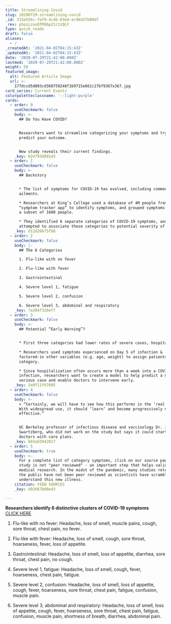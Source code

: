 ```yaml
---
title: Streamlining Covid
slug: 20200729-streamlining-covid
_id: 315e556c-fef9-4c4b-83ed-ec96d37b89df
_rev: p5oiLzuoOfR9bp21r2zQLF
type: quick_reads
draft: false
aliases:
  - /
_createdAt: '2021-04-02T04:15:43Z'
_updatedAt: '2021-04-02T04:15:43Z'
date: '2020-07-29T21:42:00.000Z'
lastmod: '2020-07-29T21:42:00.000Z'
weight: 50
featured_image:
  alt: Featured Article Image
  url: >-
    177dccd5d803cd360759248f1b9715e661c27bf9367x367.jpg
card_series: Current Events
colorpaletteclassname: '--light-purple'
cards:
  - order: 0
    useCheckmark: false
    body: >-
      ## Do You Have COVID?


      Researchers want to streamline categorizing your symptoms and try to
      predict your outcome.


      New study reveals their current findings.
    _key: 024793d801d3
  - order: 1
    useCheckmark: false
    body: >-
      ## Backstory


      * The list of symptoms for COVID-19 has evolved, including common
      ailments.

      * Researchers at King’s College used a database of 4M people from a
      “symptom tracker app” to identify symptoms, and grouped symptoms found in
      a subset of 1600 people.

      * They identified 6 separate categories of COVID-19 symptoms, and then
      attempted to associate these categories to potential severity of disease.
    _key: d12d26b75fb8
  - order: 2
    useCheckmark: false
    body: |-
      ## The 6 Categories

      1. Flu-like with no fever

      2. Flu-like with fever

      3. Gastrointestinal

      4. Severe level 1, fatigue

      5. Severe level 2, confusion

      6. Severe level 3, abdominal and respiratory
    _key: 7a304f326ef7
  - order: 3
    useCheckmark: false
    body: >-
      ## Potential “Early Warning”?


      * First three categories had lower rates of severe cases, hospitalization.

      * Researchers used symptoms experienced on Day 5 of infection &
      factored-in other variables (e.g. age, weight) to assign patients a
      category.

      * Since hospitalization often occurs more than a week into a COVID-19
      infection, researchers want to create a model to help predict a more
      serious case and enable doctors to intervene early.
    _key: 3a9f11f67605
  - order: 4
    useCheckmark: false
    body: >-
      > “Certainly, we will have to see how this performs in the ‘real world.’
      With widespread use, it should ‘learn’ and become progressively more
      effective.”


      UC Berkeley professor of infectious disease and vaccinology Dr. John
      Swartzberg, who did not work on the study but says it could start helping
      doctors with care plans.
    _key: b65eb5942017
  - order: 5
    useCheckmark: true
    body: >-
      For a complete list of category symptoms, click on our source page. The
      study is not "peer reviewed" - an important step that helps validate
      medical research. In the midst of the pandemic, many studies released to
      the public have not been peer reviewed as scientists have scrambled to
      understand this new illness.
    citation: VIEW SOURCES
    _key: d92667b00e43

---
```

**Researchers identify 6 distinctive clusters of COVID-19 symptoms**  
[CLICK HERE](https://www.sfgate.com/bayarea/article/COVID-19-symptoms-clusters-illness-type-15437380.php)

1. Flu-like with no fever: Headache, loss of smell, muscle pains, cough, sore throat, chest pain, no fever.

2. Flu-like with fever: Headache, loss of smell, cough, sore throat, hoarseness, fever, loss of appetite.

3. Gastrointestinal: Headache, loss of smell, loss of appetite, diarrhea, sore throat, chest pain, no cough.

4. Severe level 1, fatigue: Headache, loss of smell, cough, fever, hoarseness, chest pain, fatigue.

5. Severe level 2, confusion: Headache, loss of smell, loss of appetite, cough, fever, hoarseness, sore throat, chest pain, fatigue, confusion, muscle pain.

6. Severe level 3, abdominal and respiratory: Headache, loss of smell, loss of appetite, cough, fever, hoarseness, sore throat, chest pain, fatigue, confusion, muscle pain, shortness of breath, diarrhea, abdominal pain.